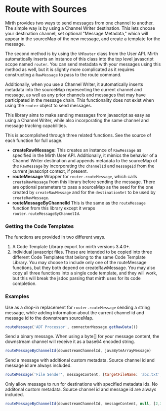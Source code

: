 # Route with Sources

Mirth provides two ways to send messages from one channel to another. The simple way is by using a
Channel Writer destination. This lets choose your destination channel, set optional "Message
Metadata," which will appear in the sourceMap of the new message, and create a template for the
message.

The second method is by using the `VMRouter` class from the User API. Mirth automatically inserts
an instance of this class into the top level javascript scope named `router`. You can send metadata
with your messages using this method as well, but it is slightly more complicated as it requires
constructing a `RawMessage` to pass to the route command.

Additionally, when you use a Channel Writer, it automatically inserts metadata into the sourceMap
representing the current channel and message, as well as any prior channels and messages that may
have participated in the message chain. This functionality does not exist when using the `router`
object to send messages.

This library aims to make sending messages from javascript as easy as using a Channel Writer, while
also incorporating the same channel and message tracking capabilities.

This is accomplished through three related functions. See the source of each function for full
usage.

- **createRawMessage:** This creates an instance of `RawMessage` as specified in the Mirth User
API. Additionally, it mimics the behavior of a Channel Writer destination and appends metadata
to the sourceMap of the `RawMessage` by incorporating the `channelId` and `messageId` from the
current javascript context, if present.
- **routeMessage** Wrapper for `router.routeMessage`, which calls `createRawMessage` from this
library before sending the message. There are optional parameters to pass a sourceMap as the seed
for the one created by `createRawMessage` and for the `destinationSet` to be used by
`createRawMessage`.
- **routeMessageByChannelId** This is the same as the `routeMessage` function from this library
except it wraps `router.routeMessageByChannelId`.

### Getting the Code Templates
The functions are provided in two different ways.

1. A Code Template Library export for mirth versions 3.4.0+.
2. Individual javascript files. These are intended to be copied into three different Code Templates
that belong to the same Code Template Library. You may choose to include only one of the
routeMessage functions, but they both depend on createRawMessage. You may also copy all three
functions into a single code template, and they will work, but this will break the jsdoc parsing
that mirth uses for its code completion.

### Examples
Use as a drop-in replacement for `router.routeMessage` sending a string message, while adding
information about the current channel id and message id to the downstream sourceMap.

```javascript
routeMessage('ADT Processor', connectorMessage.getRawData())
```

Send a binary message. When using a byte[] for your message content, the downstream channel will
receive it as a base64 encoded string.

```javascript
routeMessageByChannelId(downstreamChannelId, javaByteArrayMessage)
```

Send a message with additional custom metadata. Source channel id and message id are always
included.

```javascript
routeMessage('File Sender', messageContent, {targetFileName: 'abc.txt', targetPath: '/files/text'})
```

Only allow message to run for destinations with specified metadata ids. No additonal custom
metadata. Source channel id and message id are always included.

```javascript
routeMessageByChannelId(downstreamChannelId, messageContent, null, [2,3])
```

